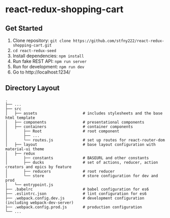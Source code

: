 # react-redux-shopping-cart

## Get Started

1. Clone repository: `git clone https://github.com/stfny222/react-redux-shopping-cart.git`
2. `cd react-redux-seed`
3. Install dependencies: `npm install`
4. Run fake REST API: `npm run server`
5. Run for development: `npm run dev`
6. Go to http://localhost:1234/

## Directory Layout
    .
    ├── ...
    ├── src                           
    │   ├── assets                    # includes stylesheets and the base html template
    │   ├── components                # presentational components
    │   ├── containers                # container components
    │       ├── Root                  # root component
    │       ├── ...
    │       └── routes.js             # set up routes for react-router-dom                
    │   ├── layout                    # base layout configuration with material-ui theme
    │   ├── redux     
    │       ├── constants             # BASEURL and other constants
    │       ├── ducks                 # set of actions, reducer, action creators and epics by feature
    │       ├── reducers              # root reducer
    │       └── store                 # store configuration for dev and prod
    │   └── entrypoint.js                  
    ├── .babelrc                      # babel configuration for es6
    ├── .eslintrc.json                # lint configuration for es6
    ├── .webpack.config.dev.js        # development configuration (including webpack-dev-server)
    ├── .webpack.config.prod.js       # production configuration
    └── ...
